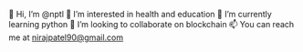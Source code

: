👋 Hi, I’m @nptl
👀 I’m interested in health and education
🌱 I’m currently learning python
💞️ I’m looking to collaborate on blockchain
📫 You can reach me at nirajpatel90@gmail.com

